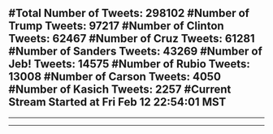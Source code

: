 #Total Number of Tweets: 298102 
#Number of Trump Tweets: 97217
#Number of Clinton Tweets: 62467
#Number of Cruz Tweets: 61281
#Number of Sanders Tweets: 43269
#Number of Jeb! Tweets: 14575
#Number of Rubio Tweets: 13008
#Number of Carson Tweets: 4050
#Number of Kasich Tweets: 2257
#Current Stream Started at Fri Feb 12 22:54:01 MST
---
---
---
